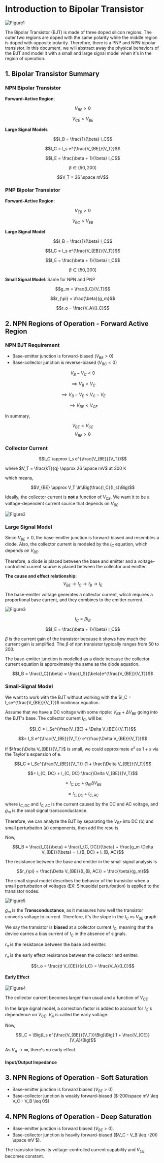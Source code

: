 # Introduction to Bipolar Transistor

![Figure1](./image/Figure1.png)

The Bipolar Transistor (BJT) is made of three doped silicon regions. The outer two regions are doped with the same polarity while the middle region is doped with opposite polarity. Therefore, there is a PNP and NPN bipolar transistor. In this document, we will abstract away the physical behaviors of the BJT and model it with a small and large signal model when it's in the region of operation.

## 1. Bipolar Transistor Summary

### NPN Bipolar Transistor

**Forward-Active Region**:

$$V_{BE} > 0$$

$$V_{CE} > V_{BE}$$

**Large Signal Models**

$$I_B = \frac{1}{\beta} I_C$$

$$I_C = I_s e^{\frac{V_{BE}}{V_T}}$$

$$I_E = \frac{\beta + 1}{\beta} I_C$$

$$\beta \in [50, 200]$$

$$V_T = 26 \space mV$$

### PNP Bipolar Transistor

**Forward-Active Region**:

$$V_{EB} > 0$$

$$V_{EC} > V_{EB}$$

**Large Signal Model**

$$I_B = \frac{1}{\beta} I_C$$

$$I_C = I_s e^{\frac{V_{EB}}{V_T}}$$

$$I_E = \frac{\beta + 1}{\beta} I_C$$

$$\beta \in [50, 200]$$

**Small Signal Model**: Same for NPN and PNP

$$g_m = \frac{I_C}{V_T}$$

$$r_{\pi} = \frac{\beta}{g_m}$$

$$r_o = \frac{V_A}{I_C}$$


## 2. NPN Regions of Operation - Forward Active Region

### NPN BJT Requirement
* Base-emitter junction is forward-biased ($V_{BE} > 0$)
* Base-collector junction is reverse-biased ($V_{BC} < 0$)

$$V_B - V_C < 0$$

$$\implies V_B < V_C$$

$$\implies V_B - V_E < V_C - V_E$$

$$\implies V_{BE} < V_{CE}$$

In summary, 

$$V_{BE} < V_{CE}$$
$$V_{BE} > 0$$

### Collector Current

$$I_C \approx I_s e^{\frac{V_{BE}}{V_T}}$$

where $V_T = \frac{kT}{q} \approx 26 \space mV$ at 300 K

which means, 

$$V_{BE} \approx V_T \ln\Big(\frac{I_C}{I_s}\Big)$$

Ideally, the collector current is **not** a function of $V_{CE}$. We want it to be a voltage-dependent current source that depends on $V_{BE}$.

![Figure2](./image/Figure2.png)

### Large Signal Model

Since $V_{BE} > 0$, the base-emitter junction is forward-biased and resembles a diode. Also, the collector current is modeled by the $I_C$ equation, which depends on $V_{BE}$.

Therefore, a diode is placed between the base and emitter and a voltage-controlled current source is placed between the collector and emitter.

**The cause and effect relationship:** $$V_{BE} \to I_C \to I_B \to I_E$$

The base-emitter voltage generates a collector current, which requires a proportional base current, and they combines to the emitter current.

![Figure3](./image/Figure3.png)

$$I_C = \beta I_B$$

$$I_E = \frac{\beta + 1}{\beta} I_C$$

$\beta$ is the current gain of the transistor because it shows how much the current gain is amplified. The $\beta$ of npn transistor typically ranges from 50 to 200.

The base-emitter junction is modelled as a diode because the collector current equation is approximately the same as the diode equation.

$$I_B = \frac{I_C}{\beta} = \frac{I_S}{\beta}e^{\frac{V_{BE}}{V_T}}$$

### Small-Signal Model

We want to work with the BJT without working with the $I_C = I_se^{\frac{V_{BE}}{V_T}}$ nonlinear equation.

Assume that we have a DC voltage with some ripple: $V_{BE} + \Delta V_{BE}$ going into the BJT's base. The collector current $I_C$, will be:

$$I_C = I_Se^{\frac{V_{BE} + \Delta V_{BE}}{V_T}}$$

$$= I_S e^{\frac{V_{BE}}{V_T}} e^{\frac{\Delta V_{BE}}{V_T}}$$

If $\frac{\Delta V_{BE}}{V_T}$ is small, we could approximate $e^x$ as $1 + x$ via the Taylor's expansion of e.

$$I_C = I_Se^{\frac{V_{BE}}{V_T}} (1 + \frac{\Delta V_{BE}}{V_T})$$

$$= I_{C, DC} + I_{C, DC} \frac{\Delta V_{BE}}{V_T}$$

$$= I_{C, DC} + g_m \Delta V_{BE}$$

$$= I_{C, DC} + I_{C, AC}$$

where $I_{C, DC}$ and $I_{C, AC}$ is the current caused by the DC and AC voltage, and $g_m$ is the small signal transconductance.

Therefore, we can analyze the BJT by separating the $V_{BE}$ into DC (b) and small perturbation (a) components, then add the results.

Now,

$$I_B = \frac{I_C}{\beta} = \frac{I_{C, DC}}{\beta} + \frac{g_m \Delta V_{BE}}{\beta} = I_{B, DC} + I_{B, AC}$$

The resistance between the base and emitter in the small signal analysis is

$$r_{\pi} = \frac{\Delta V_{BE}}{I_{B, AC}} = \frac{\beta}{g_m}$$


The small signal model describes the behavior of the transistor when a small perturbation of voltages (EX: Sinusoidal perturbation) is applied to the transistor nodes.


![Figure5](./image/Figure5.png)

$g_m$ is the **Transconductance**, as it measures how well the transistor converts voltage to current. Therefore, it's the slope in the $I_C$ vs $V_{BE}$ graph.


We say the transistor is **biased** at a collector current $I_C$, meaning that the device carries a bias current of $I_C$ in the absence of signals.

$r_{\pi}$ is the resistance between the base and emitter.

$r_o$ is the early effect resistance between the collector and emitter.

$$r_o = \frac{d V_{CE}}{d I_C} = \frac{V_A}{I_C}$$

#### Early Effect

![Figure4](./image/Figure4.png)

The collector current becomes larger than usual and a function of $V_{CE}$

In the large signal model, a correction factor is added to account for $I_C$'s dependence on $V_{CE}$. $V_A$ is called the early voltage.

Now,

$$I_C = \Big(I_s e^{\frac{V_{BE}}{V_T}}\Big)\Big( 1 + \frac{V_{CE}}{V_A}\Big)$$

As $V_A \longrightarrow \infty$, there's no early effect.

#### Input/Output Impedance

## 3. NPN Regions of Operation - Soft Saturation
* Base-emitter junction is forward biased ($V_{BE} > 0$)
* Base-collector junction is weakly forward-biased ($-200\space mV \leq V_C - V_B \leq 0$)

## 4. NPN Regions of Operation - Deep Saturation
* Base-emitter junction is forward biased ($V_{BE} > 0$).
* Base-collector junction is heavily forward-biased ($V_C - V_B \leq -200 \space mV $).

The transistor loses its voltage-controlled current capability and $V_{CE}$ becomes constant.



